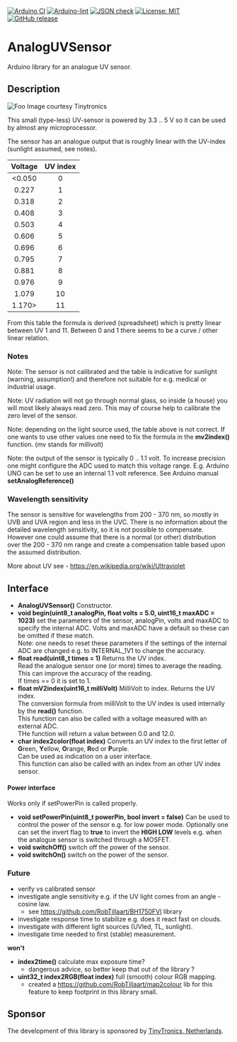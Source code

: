 
[![Arduino CI](https://github.com/RobTillaart/AnalogUVSensor/actions/workflows/arduino_test_runner.yml/badge.svg)](https://github.com/RobTillaart/AnalogUVSensor/actions/workflows/arduino_test_runner.yml)
[![Arduino-lint](https://github.com/RobTillaart/AnalogUVSensor/actions/workflows/arduino-lint.yml/badge.svg)](https://github.com/RobTillaart/AnalogUVSensor/actions/workflows/arduino-lint.yml)
[![JSON check](https://github.com/RobTillaart/AnalogUVSensor/actions/workflows/jsoncheck.yml/badge.svg)](https://github.com/RobTillaart/AnalogUVSensor/actions/workflows/jsoncheck.yml)
[![License: MIT](https://img.shields.io/badge/license-MIT-green.svg)](https://github.com/RobTillaart/AnalogUVSensor/blob/master/LICENSE)
[![GitHub release](https://img.shields.io/github/release/RobTillaart/AnalogUVSensor.svg?maxAge=3600)](https://github.com/RobTillaart/AnalogUVSensor/releases)


# AnalogUVSensor

Arduino library for an analogue UV sensor.


## Description

![Foo](https://www.tinytronics.nl/shop/image/cache/catalog/products/product-003601/uv-light-sensor-module-200-370nm-80x80w.jpg)
Image courtesy Tinytronics

This small (type-less) UV-sensor is powered by 3.3 .. 5 V so it can be used by almost any microprocessor.

The sensor has an analogue output that is roughly linear with the UV-index (sunlight assumed, see notes).


| Voltage | UV index |
|:-------:|:--------:|
| <0.050  |     0    |
|  0.227  |     1    |
|  0.318  |     2    |
|  0.408  |     3    |
|  0.503  |     4    |
|  0.606  |     5    |
|  0.696  |     6    |
|  0.795  |     7    |
|  0.881  |     8    |
|  0.976  |     9    |
|  1.079  |    10    |
|  1.170> |    11    |

From this table the formula is derived (spreadsheet) which is pretty linear between UV 1 and 11.
Between 0 and 1 there seems to be a curve / other linear relation.


### Notes

Note: The sensor is not calibrated and the table is indicative for sunlight (warning, assumption!) 
and therefore not suitable for e.g. medical or industrial usage. 

Note: UV radiation will not go through normal glass, so inside (a house) you will most likely always read zero. 
This may of course help to calibrate the zero level of the sensor.

Note: depending on the light source used, the table above is not correct. 
If one wants to use other values one need to fix the formula in the **mv2index()** function.
(mv stands for millivolt)

Note: the output of the sensor is typically 0 .. 1.1 volt. To increase precision one might configure
the ADC used to match this voltage range. E.g. Arduino UNO can be set to use an internal 1.1 volt reference.
See Arduino manual **setAnalogReference()**


### Wavelength sensitivity

The sensor is sensitive for wavelengths from 200 - 370 nm, so mostly in UVB and UVA region and less in the UVC. 
There is no information about the detailed wavelength sensitivity, so it is not possible to compensate. 
However one could assume that there is a normal (or other) distribution over the 200 - 370 nm range and create 
a compensation table based upon the assumed distribution. 

More about UV see - https://en.wikipedia.org/wiki/Ultraviolet


## Interface

- **AnalogUVSensor()** Constructor.
- **void begin(uint8_t analogPin, float volts = 5.0, uint16_t maxADC = 1023)** 
set the parameters of the sensor, analogPin, volts and maxADC to specify the internal ADC. 
Volts and maxADC have a default so these can be omitted if these match.  
Note: one needs to reset these parameters if the settings of the internal ADC are 
changed e.g. to INTERNAL_1V1 to change the accuracy.
- **float read(uint8_t times = 1)** Returns the UV index.  
Read the analogue sensor one (or more) times to average the reading. 
This can improve the accuracy of the reading.  
If times == 0 it is set to 1.
- **float mV2index(uint16_t milliVolt)** MilliVolt to index. Returns the UV index.  
The conversion formula from milliVolt to the UV index is used internally by the **read()** function.  
This function can also be called with a voltage measured with an external ADC.  
THe function will return a value between 0.0 and 12.0. 
- **char index2color(float index)** Converts an UV index to the first letter of **G**reen, 
**Y**ellow, **O**range, **R**ed or **P**urple.  
Can be used as indication on a user interface.  
This function can also be called with an index from an other UV index sensor.


#### Power interface

Works only if setPowerPin is called properly.

- **void setPowerPin(uint8_t powerPin, bool invert = false)** 
Can be used to control the power of the sensor e.g. for low power mode. 
Optionally one can set the invert flag to **true** to invert the **HIGH LOW** levels 
e.g. when the analogue sensor is switched through a MOSFET.
- **void switchOff()** switch off the power of the sensor. 
- **void switchOn()** switch on the power of the sensor.


### Future

- verify vs calibrated sensor
- investigate angle sensitivity e.g. if the UV light comes from an angle - cosine law.
  - see https://github.com/RobTillaart/BH1750FVI library
- investigate response time to stabilize e.g. does it react fast on clouds.
- investigate with different light sources (UVled, TL, sunlight).
- investigate time needed to first (stable) measurement.


**won't**

- **index2time()** calculate max exposure time? 
  - dangerous advice, so better keep that out of the library ?
- **uint32_t index2RGB(float index)** full (smooth) colour RGB mapping.
  - created a https://github.com/RobTillaart/map2colour lib for this feature 
    to keep footprint in this library small.


## Sponsor 

The development of this library is sponsored by [TinyTronics, Netherlands](https://www.tinytronics.nl/shop/nl).
